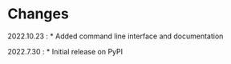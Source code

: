 # Changes

2022.10.23
:    * Added command line interface and documentation

2022.7.30
:    * Initial release on PyPI
